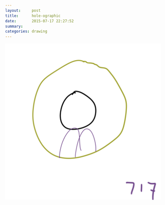 ```yaml
---
layout:     post
title:      hole-ographic
date:       2015-07-17 22:27:52
summary:    
categories: drawing
---
```

![hole-ographic](/images/_diary/hole-ographic.png "How can I play with it?")